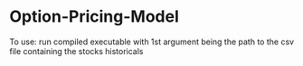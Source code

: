 # Option-Pricing-Model


To use: run compiled executable with 1st argument being the path to the csv file containing the stocks historicals
